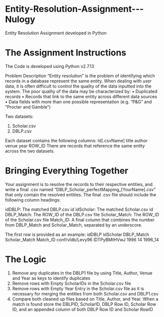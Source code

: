 # Entity-Resolution-Assignment---Nulogy
Entity Resolution Assignment developed in Python 

# The Assignment Instructions
The Code is developed using Python v2.7.13

Problem Description
“Entity resolution” is the problem of identifying which records in a database represent the
same entity. When dealing with user data, it is often difficult to control the quality of the
data inputted into the system. The poor quality of the data may be characterized by:
  • Duplicated records
  • Records that link to the same entity across different data sources
  • Data fields with more than one possible representation (e.g. “P&G” and “Procter and Gamble”)

Two datasets:
  1. Scholar.csv
  2. DBLP.csv

Each dataset contains the following columns:
Id[.csvName] title author venue year ROW_ID
There are records that reference the same entity across the two datasets.

# Bringing Everything Together
Your assignment is to resolve the records to their respective entities, and write a final
.csv named “DBLP_Scholar_perfectMapping_[YourName].csv” that only contain the
resolved entities. The final .csv file should include the following column headings:

 idDBLP: The matched DBLP.csv id
 idScholar: The matched Scholar.csv id
 DBLP_Match: The ROW_ID of the DBLP.csv file
 Scholar_Match: The ROW_ID of the Scholar.csv file
 Match_ID: A final column that combines the number from DBLP_Match and Scholar_Match, separated by an underscore.

The first row is provided as an example:
idDBLP            idScholar   DBLP_Match  Scholar_Match  Match_ID
conf/vldb/Levy96 lDTPyBMtHVwJ 1996        14            1996_14

# The Logic
1) Remove any duplicates in the DBLP1 file by using Title, Author, Venue and Year as keys to identify duplicates
2) Remove rows with Empty ScholarIDs in the Scholar.csv file
3) Remove rows with Empty Year Entry in the Scholar.csv file as it is necessary for merging the entities from both Scholar.csv and DBLP1.csv
4) Compare both cleaned up files based on Title, Author, and Year. When a match is found store the DBLPID, ScholarID, DBLP Row ID, Scholar Row ID, and an appended column of both DBLP Row ID and Scholar RowID
